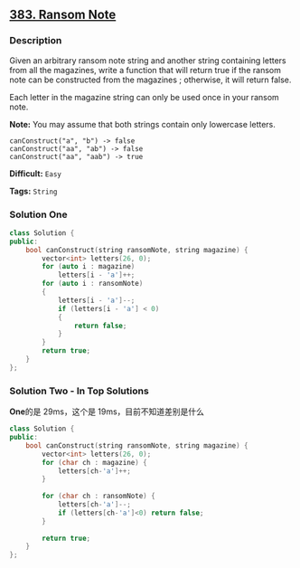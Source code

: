 ## [383. Ransom Note](https://leetcode.com/problems/ransom-note/tabs/description/)

### Description

Given an arbitrary ransom note string and another string containing letters from all the magazines, write a function that will return true if the ransom note can be constructed from the magazines ; otherwise, it will return false.

Each letter in the magazine string can only be used once in your ransom note.

**Note:**
You may assume that both strings contain only lowercase letters.

```
canConstruct("a", "b") -> false
canConstruct("aa", "ab") -> false
canConstruct("aa", "aab") -> true
```



**Difficult:** `Easy`

**Tags:** `String`



### Solution One

```c++
class Solution {
public:
    bool canConstruct(string ransomNote, string magazine) {
        vector<int> letters(26, 0);
        for (auto i : magazine)
            letters[i - 'a']++;
        for (auto i : ransomNote)
        {
            letters[i - 'a']--;
            if (letters[i - 'a'] < 0)
            {
                return false;
            }
        }
        return true;
    }
};
```



### Solution Two - In Top Solutions

**One**的是 29ms，这个是 19ms，目前不知道差别是什么

```c++
class Solution {
public:
    bool canConstruct(string ransomNote, string magazine) {
        vector<int> letters(26, 0);
        for (char ch : magazine) {
            letters[ch-'a']++;
        }
        
        for (char ch : ransomNote) {
            letters[ch-'a']--;
            if (letters[ch-'a']<0) return false;
        }
        
        return true;
    }
};
```



